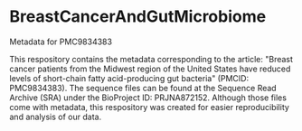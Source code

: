 # BreastCancerAndGutMicrobiome
Metadata for PMC9834383

This respository contains the metadata corresponding to the article: "Breast cancer patients from the Midwest region of the United States have reduced levels of short-chain fatty acid-producing gut bacteria" (PMCID: PMC9834383). The sequence files can be found at the Sequence Read Archive (SRA) under the BioProject ID: PRJNA872152. Although those files come with metadata, this respository was created for easier reproducibility and analysis of our data.
